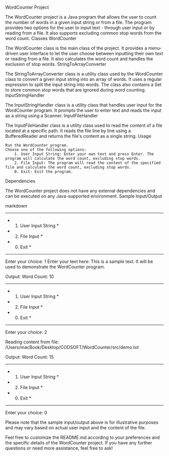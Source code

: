 WordCounter Project

The WordCounter project is a Java program that allows the user to count the number of words in a given input string or from a file. The program provides two options for the user to input text - through user input or by reading from a file. It also supports excluding common stop words from the word count.
Classes
WordCounter

The WordCounter class is the main class of the project. It provides a menu-driven user interface to let the user choose between inputting their own text or reading from a file. It also calculates the word count and handles the exclusion of stop words.
StringToArrayConverter

The StringToArrayConverter class is a utility class used by the WordCounter class to convert a given input string into an array of words. It uses a regular expression to split the input string into words. The class also contains a Set to store common stop words that are ignored during word counting.
InputStringHandler

The InputStringHandler class is a utility class that handles user input for the WordCounter program. It prompts the user to enter text and reads the input as a string using a Scanner.
InputFileHandler

The InputFileHandler class is a utility class used to read the content of a file located at a specific path. It reads the file line by line using a BufferedReader and returns the file's content as a single string.
Usage

    Run the WordCounter program.
    Choose one of the following options:
        1. User Input String: Enter your own text and press Enter. The program will calculate the word count, excluding stop words.
        2. File Input: The program will read the content of the specified file and calculate the word count, excluding stop words.
        0. Exit: Exit the program.

Dependencies

The WordCounter project does not have any external dependencies and can be executed on any Java-supported environment.
Sample Input/Output

markdown

*******************************
*   1. User Input String      *
*   2. File Input             *
*   0. Exit                   *
*******************************

Enter your choice: 1
Enter your text here:
This is a sample text. It will be used to demonstrate the WordCounter program.

Output:
Word Count: 10

*******************************
*   1. User Input String      *
*   2. File Input             *
*   0. Exit                   *
*******************************

Enter your choice: 2

Reading content from file: /Users/macBook/Desktop/CODSOFT/WordCounter/src/demo.txt

Output:
Word Count: 15

*******************************
*   1. User Input String      *
*   2. File Input             *
*   0. Exit                   *
*******************************

Enter your choice: 0

Please note that the sample input/output above is for illustrative purposes and may vary based on actual user input and the content of the file.

Feel free to customize the README.md according to your preferences and the specific details of the WordCounter project. If you have any further questions or need more assistance, feel free to ask!